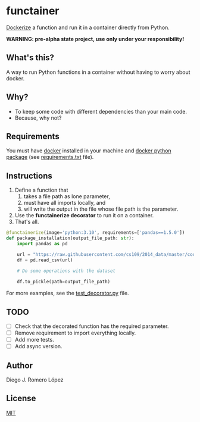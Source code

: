 # functainer
[Dockerize](https://www.docker.com/) a function and run it in a container directly from Python.

**WARNING: pre-alpha state project, use only under your responsibility!**

## What's this?
A way to run Python functions in a container without having to worry about docker.

## Why?
- To keep some code with different dependencies than your main code.
- Because, why not?

## Requirements
You must have [docker](https://www.docker.com/) installed in your machine and 
[docker python package](https://pypi.org/project/docker/)
(see [requirements.txt](requirements.txt) file).

## Instructions
1. Define a function that
   1. takes a file path as lone parameter,
   2. must have all imports locally, and
   3. will write the output in the file whose file path is the parameter.
2. Use the **functainerize decorator** to run it on a container.
3. That's all.

```python
@functainerize(image='python:3.10', requirements=['pandas==1.5.0'])
def package_installation(output_file_path: str):
    import pandas as pd

    url = "https://raw.githubusercontent.com/cs109/2014_data/master/countries.csv"
    df = pd.read_csv(url)
    
    # Do some operations with the dataset

    df.to_pickle(path=output_file_path)
```

For more examples, see the [test_decorator.py](functainer/tests/test_decorator.py) file.

## TODO
- [ ] Check that the decorated function has the required parameter.
- [ ] Remove requirement to import everything locally.
- [ ] Add more tests.
- [ ] Add async version.

## Author
Diego J. Romero López

## License
[MIT](LICENSE)